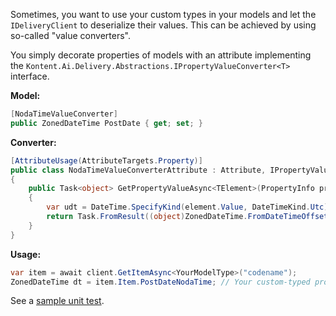 Sometimes, you want to use your custom types in your models and let the `IDeliveryClient` to deserialize their values. This can be achieved by using so-called "value converters".

You simply decorate properties of models with an attribute implementing the `Kontent.Ai.Delivery.Abstractions.IPropertyValueConverter<T>` interface.

**Model:**

```csharp
[NodaTimeValueConverter]
public ZonedDateTime PostDate { get; set; }
```

**Converter:**

```csharp
[AttributeUsage(AttributeTargets.Property)]
public class NodaTimeValueConverterAttribute : Attribute, IPropertyValueConverter<string>
{
	public Task<object> GetPropertyValueAsync<TElement>(PropertyInfo property, TElement element, ResolvingContext context) where TElement : IContentElementValue<DateTime>
	{
		var udt = DateTime.SpecifyKind(element.Value, DateTimeKind.Utc);
		return Task.FromResult((object)ZonedDateTime.FromDateTimeOffset(udt));
	}
}
```

**Usage:**

```csharp
var item = await client.GetItemAsync<YourModelType>("codename");
ZonedDateTime dt = item.Item.PostDateNodaTime; // Your custom-typed property
```

See a [sample unit test](../../Kontent.Ai.Delivery.Tests/ValueConverterTests.cs).
